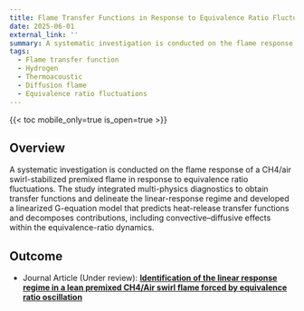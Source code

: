 ```yaml
---
title: Flame Transfer Functions in Response to Equivalence Ratio Fluctuations
date: 2025-06-01
external_link: ''
summary: A systematic investigation is conducted on the flame response of a CH4/air swirl-stabilized premixed flame. 
tags:
  - Flame transfer function
  - Hydrogen
  - Thermoacoustic
  - Diffusion flame
  - Equivalence ratio fluctuations
---
```


{{< toc mobile_only=true is_open=true >}}

## Overview

A systematic investigation is conducted on the flame response of a CH4/air swirl-stabilized premixed flame in response to equivalence ratio fluctuations. The study integrated multi-physics diagnostics to obtain transfer functions and delineate the linear-response regime and developed a linearized G-equation model that predicts heat-release transfer functions and decomposes contributions, including convective–diffusive effects within the equivalence-ratio dynamics.

## Outcome
- Journal Article (Under review): [**Identification of the linear response regime in a lean premixed CH4/Air swirl flame forced by equivalence ratio oscillation**](/publication/Z_Zhao_CnF_WorkingPaper/)

<!--more-->

